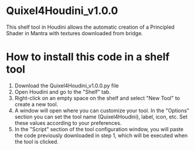 # Quixel4Houdini_v1.0.0
This shelf tool in Houdini allows the automatic creation of a Principled Shader in Mantra with textures downloaded from bridge.

# How to install this code in a shelf tool
1. Download the Quixel4Houdini_v1.0.0.py file
2. Open Houdini and go to the "Shelf" tab.
3. Right-click on an empty space on the shelf and select "New Tool" to create a new tool.
4. A window will open where you can customize your tool.
   In the "Options" section you can set the tool name (Quixel4Houdini), label, icon, etc.
   Set these values according to your preferences.
5. In the "Script" section of the tool configuration window, you will paste the code previously downloaded in step 1, which will be executed when the tool is clicked.  
